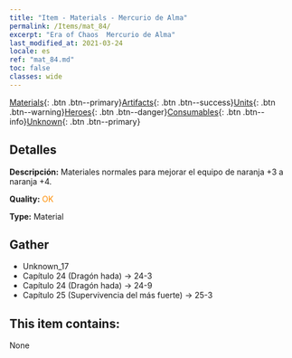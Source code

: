 ```yaml
---
title: "Item - Materials - Mercurio de Alma"
permalink: /Items/mat_84/
excerpt: "Era of Chaos  Mercurio de Alma"
last_modified_at: 2021-03-24
locale: es
ref: "mat_84.md"
toc: false
classes: wide
---
```

 [Materials](/es/Items/){: .btn .btn--primary}[Artifacts](/es/Items/Artifacts/){: .btn .btn--success}[Units](/es/Items/Units/){: .btn .btn--warning}[Heroes](/es/Items/Heroes/){: .btn .btn--danger}[Consumables](/es/Items/Consumables/){: .btn .btn--info}[Unknown](/es/Items/Unknown/){: .btn .btn--primary}

## Detalles
 **Descripción:** Materiales normales para mejorar el equipo de naranja +3 a naranja +4.

 **Quality:** <span style="color: #FF8C00">OK</span>

 **Type:** Material

## Gather

*    Unknown_17 
*    Capítulo 24 (Dragón hada) -> 24-3 
*    Capítulo 24 (Dragón hada) -> 24-9 
*    Capítulo 25 (Supervivencia del más fuerte) -> 25-3 

## This item contains:

  None

